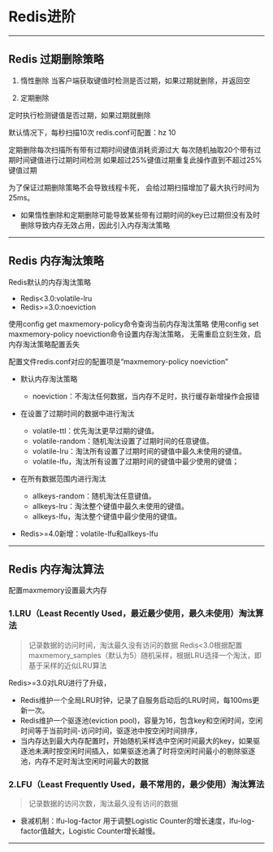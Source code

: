 # Redis进阶



---

## Redis 过期删除策略

1. 惰性删除
当客户端获取键值时检测是否过期，如果过期就删除，并返回空


2. 定期删除

定时执行检测键值是否过期，如果过期就删除

默认情况下，每秒扫描10次
redis.conf可配置：hz 10

定期删除每次扫描所有带有过期时间键值消耗资源过大
每次随机抽取20个带有过期时间键值进行过期时间检测
如果超过25%键值过期重复此操作直到不超过25%键值过期

为了保证过期删除策略不会导致线程卡死，
会给过期扫描增加了最大执行时间为25ms。


- 如果惰性删除和定期删除可能导致某些带有过期时间的key已过期但没有及时删除导致内存无效占用，因此引入内存淘汰策略


---
## Redis 内存淘汰策略

Redis默认的内存淘汰策略
- Redis<3.0:volatile-lru
- Redis>=3.0:noeviction


使用config get maxmemory-policy命令查询当前内存淘汰策略
使用config set maxmemory-policy noeviction命令设置内存淘汰策略，
无需重启立刻生效，启内存淘汰策略配置丢失

配置文件redis.conf对应的配置项是“maxmemory-policy noeviction”

- 默认内存淘汰策略
    - noeviction：不淘汰任何数据，当内存不足时，执行缓存新增操作会报错
- 在设置了过期时间的数据中进行淘汰
    - volatile-ttl：优先淘汰更早过期的键值。
    - volatile-random：随机淘汰设置了过期时间的任意键值。
    - volatile-lru：淘汰所有设置了过期时间的键值中最久未使用的键值。
    - volatile-lfu，淘汰所有设置了过期时间的键值中最少使用的键值；

- 在所有数据范围内进行淘汰
    - allkeys-random：随机淘汰任意键值。
    - allkeys-lru：淘汰整个键值中最久未使用的键值。
    - allkeys-lfu，淘汰整个键值中最少使用的键值。

- Redis>=4.0新增：volatile-lfu和allkeys-lfu
---
## Redis 内存淘汰算法

配置maxmemory设置最大内存

### 1.LRU（Least Recently Used，最近最少使用，最久未使用）淘汰算法
> 记录数据的访问时间，淘汰最久没有访问的数据
Redis<3.0根据配置maxmemory_samples（默认为5）随机采样，根据LRU选择一个淘汰，即基于采样的近似LRU算法

Redis>=3.0对LRU进行了升级，
- Redis维护一个全局LRU时钟，记录了自服务启动后的LRU时间，每100ms更新一次。
- Redis维护一个驱逐池(eviction pool)，容量为16，包含key和空闲时间，空闲时间等于当前时间-访问时间，驱逐池中按空闲时间排序，
- 当内存达到最大内存配置时，开始随机采样选中空闲时间最大的key，如果驱逐池未满时按空闲时间插入，如果驱逐池满了时将空闲时间最小的剔除驱逐池，内存不足时淘汰空闲时间最大的数据

### 2.LFU（Least Frequently Used，最不常用的，最少使用）淘汰算法
> 记录数据的访问次数，淘汰最久没有访问的数据

- 衰减机制：lfu-log-factor 用于调整Logistic Counter的增长速度，lfu-log-factor值越大，Logistic Counter增长越慢。

---
